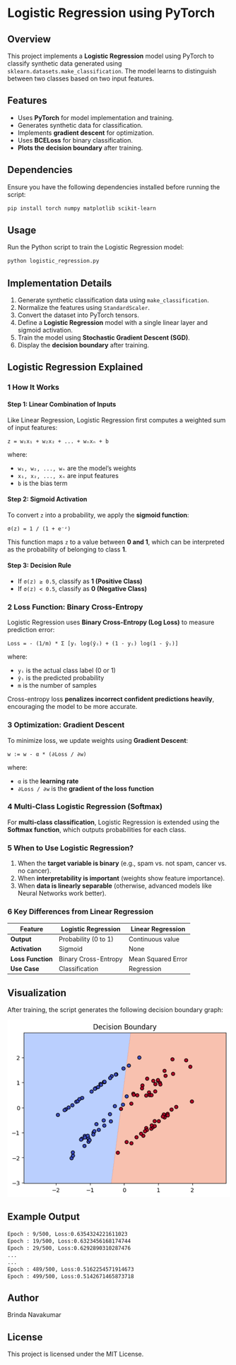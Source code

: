 # Logistic Regression using PyTorch

## Overview
This project implements a **Logistic Regression** model using PyTorch to classify synthetic data generated using `sklearn.datasets.make_classification`. The model learns to distinguish between two classes based on two input features.

## Features
- Uses **PyTorch** for model implementation and training.
- Generates synthetic data for classification.
- Implements **gradient descent** for optimization.
- Uses **BCELoss** for binary classification.
- **Plots the decision boundary** after training.

## Dependencies
Ensure you have the following dependencies installed before running the script:

```bash
pip install torch numpy matplotlib scikit-learn
```

## Usage
Run the Python script to train the Logistic Regression model:

```bash
python logistic_regression.py
```

## Implementation Details
1. Generate synthetic classification data using `make_classification`.
2. Normalize the features using `StandardScaler`.
3. Convert the dataset into PyTorch tensors.
4. Define a **Logistic Regression** model with a single linear layer and sigmoid activation.
5. Train the model using **Stochastic Gradient Descent (SGD)**.
6. Display the **decision boundary** after training.

## Logistic Regression Explained

### **1 How It Works**
#### **Step 1: Linear Combination of Inputs**
Like Linear Regression, Logistic Regression first computes a weighted sum of input features:  
```
z = w₁x₁ + w₂x₂ + ... + wₙxₙ + b
```
where:
- `w₁, w₂, ..., wₙ` are the model’s weights  
- `x₁, x₂, ..., xₙ` are input features  
- `b` is the bias term  

#### **Step 2: Sigmoid Activation**
To convert `z` into a probability, we apply the **sigmoid function**:
```
σ(z) = 1 / (1 + e⁻ᶻ)
```
This function maps `z` to a value between **0 and 1**, which can be interpreted as the probability of belonging to class **1**.

#### **Step 3: Decision Rule**
- If `σ(z) ≥ 0.5`, classify as **1 (Positive Class)**  
- If `σ(z) < 0.5`, classify as **0 (Negative Class)**  

### **2 Loss Function: Binary Cross-Entropy**
Logistic Regression uses **Binary Cross-Entropy (Log Loss)** to measure prediction error:
```
Loss = - (1/m) * Σ [yᵢ log(ŷᵢ) + (1 - yᵢ) log(1 - ŷᵢ)]
```
where:  
- `yᵢ` is the actual class label (0 or 1)  
- `ŷᵢ` is the predicted probability  
- `m` is the number of samples  

Cross-entropy loss **penalizes incorrect confident predictions heavily**, encouraging the model to be more accurate.

### **3 Optimization: Gradient Descent**
To minimize loss, we update weights using **Gradient Descent**:
```
w := w - α * (∂Loss / ∂w)
```
where:  
- `α` is the **learning rate**  
- `∂Loss / ∂w` is the **gradient of the loss function**  

### **4 Multi-Class Logistic Regression (Softmax)**
For **multi-class classification**, Logistic Regression is extended using the **Softmax function**, which outputs probabilities for each class.

### **5 When to Use Logistic Regression?**
1. When the **target variable is binary** (e.g., spam vs. not spam, cancer vs. no cancer).  
2. When **interpretability is important** (weights show feature importance).  
3. When **data is linearly separable** (otherwise, advanced models like Neural Networks work better).  

### **6 Key Differences from Linear Regression**
| Feature  | Logistic Regression | Linear Regression |
|----------|---------------------|-------------------|
| **Output** | Probability (0 to 1) | Continuous value |
| **Activation** | Sigmoid | None |
| **Loss Function** | Binary Cross-Entropy | Mean Squared Error |
| **Use Case** | Classification | Regression |

## Visualization
After training, the script generates the following decision boundary graph:


![Decision Boundary](graph.png)

## Example Output

```
Epoch : 9/500, Loss:0.6354324221611023
Epoch : 19/500, Loss:0.6323456168174744
Epoch : 29/500, Loss:0.6292890310287476
...
...
Epoch : 489/500, Loss:0.5162254571914673
Epoch : 499/500, Loss:0.5142671465873718
```

## Author

Brinda Navakumar

## License

This project is licensed under the MIT License.

